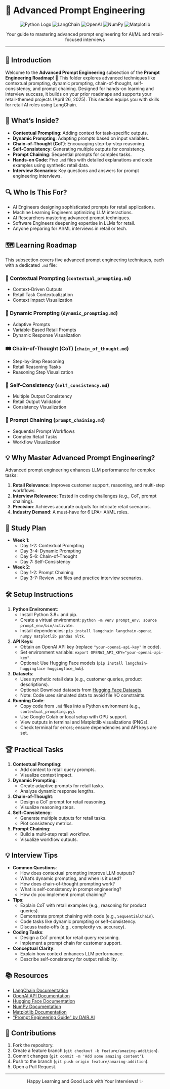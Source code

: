 # 🚀 Advanced Prompt Engineering

<div align="center">
  <img src="https://img.shields.io/badge/Python-3776AB?style=for-the-badge&logo=python&logoColor=white" alt="Python Logo" />
  <img src="https://img.shields.io/badge/LangChain-00C4B4?style=for-the-badge&logo=langchain&logoColor=white" alt="LangChain" />
  <img src="https://img.shields.io/badge/OpenAI-412991?style=for-the-badge&logo=openai&logoColor=white" alt="OpenAI" />
  <img src="https://img.shields.io/badge/NumPy-013243?style=for-the-badge&logo=numpy&logoColor=white" alt="NumPy" />
  <img src="https://img.shields.io/badge/Matplotlib-11557C?style=for-the-badge&logo=matplotlib&logoColor=white" alt="Matplotlib" />
</div>
<p align="center">Your guide to mastering advanced prompt engineering for AI/ML and retail-focused interviews</p>

---

## 📖 Introduction

Welcome to the **Advanced Prompt Engineering** subsection of the **Prompt Engineering Roadmap**! 🚀 This folder explores advanced techniques like contextual prompting, dynamic prompting, chain-of-thought, self-consistency, and prompt chaining. Designed for hands-on learning and interview success, it builds on your prior roadmaps and supports your retail-themed projects (April 26, 2025). This section equips you with skills for retail AI roles using LangChain.

## 🌟 What’s Inside?

- **Contextual Prompting**: Adding context for task-specific outputs.
- **Dynamic Prompting**: Adapting prompts based on input variables.
- **Chain-of-Thought (CoT)**: Encouraging step-by-step reasoning.
- **Self-Consistency**: Generating multiple outputs for consistency.
- **Prompt Chaining**: Sequential prompts for complex tasks.
- **Hands-on Code**: Five `.md` files with detailed explanations and code examples using synthetic retail data.
- **Interview Scenarios**: Key questions and answers for prompt engineering interviews.

## 🔍 Who Is This For?

- AI Engineers designing sophisticated prompts for retail applications.
- Machine Learning Engineers optimizing LLM interactions.
- AI Researchers mastering advanced prompt techniques.
- Software Engineers deepening expertise in LLMs for retail.
- Anyone preparing for AI/ML interviews in retail or tech.

## 🗺️ Learning Roadmap

This subsection covers five advanced prompt engineering techniques, each with a dedicated `.md` file:

### 🧠 Contextual Prompting (`contextual_prompting.md`)
- Context-Driven Outputs
- Retail Task Contextualization
- Context Impact Visualization

### 🔄 Dynamic Prompting (`dynamic_prompting.md`)
- Adaptive Prompts
- Variable-Based Retail Prompts
- Dynamic Response Visualization

### 🛤️ Chain-of-Thought (CoT) (`chain_of_thought.md`)
- Step-by-Step Reasoning
- Retail Reasoning Tasks
- Reasoning Step Visualization

### 🔁 Self-Consistency (`self_consistency.md`)
- Multiple Output Consistency
- Retail Output Validation
- Consistency Visualization

### 🔗 Prompt Chaining (`prompt_chaining.md`)
- Sequential Prompt Workflows
- Complex Retail Tasks
- Workflow Visualization

## 💡 Why Master Advanced Prompt Engineering?

Advanced prompt engineering enhances LLM performance for complex tasks:
1. **Retail Relevance**: Improves customer support, reasoning, and multi-step workflows.
2. **Interview Relevance**: Tested in coding challenges (e.g., CoT, prompt chaining).
3. **Precision**: Achieves accurate outputs for intricate retail scenarios.
4. **Industry Demand**: A must-have for 6 LPA+ AI/ML roles.

## 📆 Study Plan

- **Week 1**:
  - Day 1-2: Contextual Prompting
  - Day 3-4: Dynamic Prompting
  - Day 5-6: Chain-of-Thought
  - Day 7: Self-Consistency
- **Week 2**:
  - Day 1-2: Prompt Chaining
  - Day 3-7: Review `.md` files and practice interview scenarios.

## 🛠️ Setup Instructions

1. **Python Environment**:
   - Install Python 3.8+ and pip.
   - Create a virtual environment: `python -m venv prompt_env; source prompt_env/bin/activate`.
   - Install dependencies: `pip install langchain langchain-openai numpy matplotlib pandas nltk`.
2. **API Keys**:
   - Obtain an OpenAI API key (replace `"your-openai-api-key"` in code).
   - Set environment variable: `export OPENAI_API_KEY="your-openai-api-key"`.
   - Optional: Use Hugging Face models (`pip install langchain-huggingface huggingface_hub`).
3. **Datasets**:
   - Uses synthetic retail data (e.g., customer queries, product descriptions).
   - Optional: Download datasets from [Hugging Face Datasets](https://huggingface.co/datasets).
   - Note: Code uses simulated data to avoid file I/O constraints.
4. **Running Code**:
   - Copy code from `.md` files into a Python environment (e.g., `contextual_prompting.py`).
   - Use Google Colab or local setup with GPU support.
   - View outputs in terminal and Matplotlib visualizations (PNGs).
   - Check terminal for errors; ensure dependencies and API keys are set.

## 🏆 Practical Tasks

1. **Contextual Prompting**:
   - Add context to retail query prompts.
   - Visualize context impact.
2. **Dynamic Prompting**:
   - Create adaptive prompts for retail tasks.
   - Analyze dynamic response lengths.
3. **Chain-of-Thought**:
   - Design a CoT prompt for retail reasoning.
   - Visualize reasoning steps.
4. **Self-Consistency**:
   - Generate multiple outputs for retail tasks.
   - Plot consistency metrics.
5. **Prompt Chaining**:
   - Build a multi-step retail workflow.
   - Visualize workflow outputs.

## 💡 Interview Tips

- **Common Questions**:
  - How does contextual prompting improve LLM outputs?
  - What’s dynamic prompting, and when is it used?
  - How does chain-of-thought prompting work?
  - What is self-consistency in prompt engineering?
  - How do you implement prompt chaining?
- **Tips**:
  - Explain CoT with retail examples (e.g., reasoning for product queries).
  - Demonstrate prompt chaining with code (e.g., `SequentialChain`).
  - Code tasks like dynamic prompting or self-consistency.
  - Discuss trade-offs (e.g., complexity vs. accuracy).
- **Coding Tasks**:
  - Design a CoT prompt for retail query reasoning.
  - Implement a prompt chain for customer support.
- **Conceptual Clarity**:
  - Explain how context enhances LLM performance.
  - Describe self-consistency for output reliability.

## 📚 Resources

- [LangChain Documentation](https://python.langchain.com/docs/)
- [OpenAI API Documentation](https://platform.openai.com/docs/)
- [Hugging Face Documentation](https://huggingface.co/docs)
- [NumPy Documentation](https://numpy.org/doc/)
- [Matplotlib Documentation](https://matplotlib.org/stable/contents.html)
- [“Prompt Engineering Guide” by DAIR.AI](https://www.promptingguide.ai/)

## 🤝 Contributions

1. Fork the repository.
2. Create a feature branch (`git checkout -b feature/amazing-addition`).
3. Commit changes (`git commit -m 'Add some amazing content'`).
4. Push to the branch (`git push origin feature/amazing-addition`).
5. Open a Pull Request.

---

<div align="center">
  <p>Happy Learning and Good Luck with Your Interviews! ✨</p>
</div>